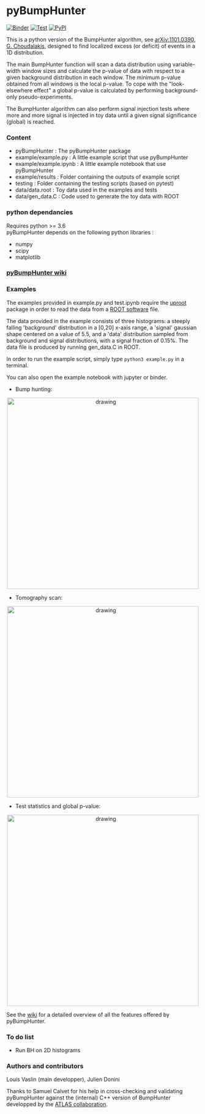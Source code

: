 # pyBumpHunter

[![Binder](https://mybinder.org/badge_logo.svg)](https://mybinder.org/v2/gh/lovaslin/pyBumpHunter/master)
[![Test](https://github.com/lovaslin/pyBumpHunter/workflows/automated_testing/badge.svg)](https://github.com/lovaslin/pyBumpHunter/actions)
[![PyPI](https://img.shields.io/pypi/v/pyBumpHunter)](https://pypi.org/project/pyBumpHunter/)

This is a python version of the BumpHunter algorithm, see [arXiv:1101.0390, G. Choudalakis](https://arxiv.org/abs/1101.0390), designed to find localized excess (or deficit) of events in a 1D distribution.

The main BumpHunter function will scan a data distribution using variable-width window sizes and calculate the p-value of data with respect to a given background distribution in each window. The minimum p-value obtained from all windows is the local p-value. To cope with the "look-elsewhere effect" a global p-value is calculated by performing background-only pseudo-experiments.

The BumpHunter algorithm can also perform signal injection tests where more and more signal is injected in toy data until a given signal significance (global) is reached.

### Content

* pyBumpHunter : The pyBumpHunter package
* example/example.py : A little example script that use pyBumpHunter
* example/example.ipynb : A little example notebook that use pyBumpHunter
* example/results : Folder containing the outputs of example script
* testing : Folder containing the testing scripts (based on pytest)
* data/data.root  : Toy data used in the examples and tests
* data/gen_data.C : Code used to generate the toy data with ROOT

### python dependancies

Requires python >= 3.6  
pyBumpHunter depends on the following python libraries :

* numpy
* scipy
* matplotlib

### [pyBumpHunter wiki](https://github.com/lovaslin/pyBumpHunter/wiki)

### Examples

The examples provided in example.py and test.ipynb require the [uproot](https://github.com/scikit-hep/uproot) package in order to read the data from a [ROOT software](https://root.cern.ch/) file.

The data provided in the example consists of three histograms: a steeply falling 'background' distribution in a [0,20] x-axis range, a 'signal' gaussian shape centered on a value of 5.5, and a 'data' distribution sampled from background and signal distributions, with a signal fraction of 0.15%. The data file is produced by running gen_data.C in ROOT.

In order to run the example script, simply type `python3 example.py` in a terminal.

You can also open the example notebook with jupyter or binder.

* Bump hunting:

<p align="center">
<img src="https://raw.githubusercontent.com/lovaslin/pyBumpHunter/master/example/results/bump.png" title="drawing"  width="500">
</p>

* Tomography scan:

<p align="center">
<img src="https://raw.githubusercontent.com/lovaslin/pyBumpHunter/master/example/results/tomography.png" title="drawing"  width="500">
</p>

* Test statistics and global p-value:

<p align="center">
<img src="https://raw.githubusercontent.com/lovaslin/pyBumpHunter/master/example/results/BH_statistics.png" title="drawing"  width="500">
</p>

See the [wiki](https://github.com/lovaslin/pyBumpHunter/wiki) for a detailed overview of all the features offered by pyBumpHunter.

### To do list

* Run BH on 2D histograms

### Authors and contributors

Louis Vaslin (main developper), Julien Donini

Thanks to Samuel Calvet for his help in cross-checking and validating pyBumpHunter against the (internal) C++ version of BumpHunter developped by the [ATLAS collaboration](https://atlas.cern/).
